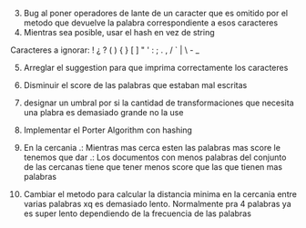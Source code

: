 

3. Bug al poner operadores de lante de un caracter que es omitido por el metodo que devuelve la palabra correspondiente a esos caracteres
4. Mientras sea posible, usar el hash en vez de string

Caracteres a ignorar:
! ¿ ? ( ) { } [ ] " ' : ; . , / ` | \ - _ 


5. Arreglar el suggestion para que imprima correctamente los caracteres

6. Disminuir el score de las palabras que estaban mal escritas
7. designar un umbral por si la cantidad de transformaciones que necesita una plabra es demasiado grande no la use

8. Implementar el Porter Algorithm con hashing

9. En la cercania
    .: Mientras mas cerca esten las palabras mas score le tenemos que dar
    .: Los documentos con menos palabras del conjunto de las cercanas tiene que tener menos score que las que tienen mas palabras

10. Cambiar el metodo para calcular la distancia minima en la cercania entre varias palabras xq es demasiado lento. Normalmente pra 4 palabras ya es super lento dependiendo de la frecuencia de las palabras